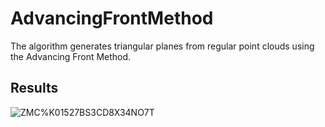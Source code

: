 # AdvancingFrontMethod
The algorithm generates triangular planes from regular point clouds using the Advancing Front Method.

## Results
![ZMC%K01527BS3CD8X34NO7T](https://user-images.githubusercontent.com/94156100/180967742-1ca06dbf-6d57-4ee6-aaed-2867e9a3b265.png)
